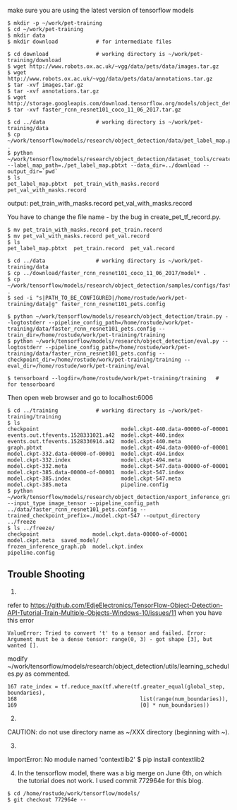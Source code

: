 
make sure you are using the latest version of tensorflow models

```
$ mkdir -p ~/work/pet-training
$ cd ~/work/pet-training
$ mkdir data
$ mkdir download            # for intermediate files
```

```
$ cd download               # working directory is ~/work/pet-training/download
$ wget http://www.robots.ox.ac.uk/~vgg/data/pets/data/images.tar.gz
$ wget http://www.robots.ox.ac.uk/~vgg/data/pets/data/annotations.tar.gz
$ tar -xvf images.tar.gz
$ tar -xvf annotations.tar.gz
$ wget http://storage.googleapis.com/download.tensorflow.org/models/object_detection/faster_rcnn_resnet101_coco_11_06_2017.tar.gz
$ tar -xvf faster_rcnn_resnet101_coco_11_06_2017.tar.gz
```
```
$ cd ../data                # working directory is ~/work/pet-training/data
$ cp ~/work/tensorflow/models/research/object_detection/data/pet_label_map.pbtxt .
$ python ~/work/tensorflow/models/research/object_detection/dataset_tools/create_pet_tf_record.py --label_map_path=./pet_label_map.pbtxt --data_dir=../download --output_dir=`pwd`
$ ls
pet_label_map.pbtxt  pet_train_with_masks.record  pet_val_with_masks.record
```

output:
pet_train_with_masks.record  pet_val_with_masks.record

You have to change the file name - by the bug in create_pet_tf_record.py.

```
$ mv pet_train_with_masks.record pet_train.record
$ mv pet_val_with_masks.record pet_val.record
$ ls
pet_label_map.pbtxt  pet_train.record  pet_val.record
```


```
$ cd ../data                # working directory is ~/work/pet-training/data
$ cp ../download/faster_rcnn_resnet101_coco_11_06_2017/model* .
$ cp ~/work/tensorflow/models/research/object_detection/samples/configs/faster_rcnn_resnet101_pets.config .
$ sed -i "s|PATH_TO_BE_CONFIGURED|/home/rostude/work/pet-training/data|g" faster_rcnn_resnet101_pets.config
```

```
$ python ~/work/tensorflow/models/research/object_detection/train.py --logtostderr --pipeline_config_path=/home/rostude/work/pet-training/data/faster_rcnn_resnet101_pets.config --train_dir=/home/rostude/work/pet-training/training
$ python ~/work/tensorflow/models/research/object_detection/eval.py --logtostderr --pipeline_config_path=/home/rostude/work/pet-training/data/faster_rcnn_resnet101_pets.config --checkpoint_dir=/home/rostude/work/pet-training/training --eval_dir=/home/rostude/work/pet-training/eval

```

```
$ tensorboard --logdir=/home/rostude/work/pet-training/training   # for tensorboard
```
Then open web browser and go to localhost:6006

```
$ cd ../training            # working directory is ~/work/pet-training/training
$ ls
checkpoint                          model.ckpt-440.data-00000-of-00001
events.out.tfevents.1528331021.a42  model.ckpt-440.index
events.out.tfevents.1528336914.a42  model.ckpt-440.meta
graph.pbtxt                         model.ckpt-494.data-00000-of-00001
model.ckpt-332.data-00000-of-00001  model.ckpt-494.index
model.ckpt-332.index                model.ckpt-494.meta
model.ckpt-332.meta                 model.ckpt-547.data-00000-of-00001
model.ckpt-385.data-00000-of-00001  model.ckpt-547.index
model.ckpt-385.index                model.ckpt-547.meta
model.ckpt-385.meta                 pipeline.config
$ python ~/work/tensorflow/models/research/object_detection/export_inference_graph.py --input_type image_tensor --pipeline_config_path ../data/faster_rcnn_resnet101_pets.config --trained_checkpoint_prefix=./model.ckpt-547 --output_directory ../freeze
$ ls ../freeze/
checkpoint                 model.ckpt.data-00000-of-00001  model.ckpt.meta  saved_model/
frozen_inference_graph.pb  model.ckpt.index                pipeline.config
```


## Trouble Shooting

1.
refer to https://github.com/EdjeElectronics/TensorFlow-Object-Detection-API-Tutorial-Train-Multiple-Objects-Windows-10/issues/11
when you have this error
```
ValueError: Tried to convert 't' to a tensor and failed. Error: Argument must be a dense tensor: range(0, 3) - got shape [3], but wanted [].
```
modify ~/work/tensorflow/models/research/object_detection/utils/learning_schedules.py as commented.

```
167 rate_index = tf.reduce_max(tf.where(tf.greater_equal(global_step, boundaries),
168                                       list(range(num_boundaries)),
169                                       [0] * num_boundaries))
```

2.
CAUTION: do not use directory name as ~/XXX directory (beginning with ~).

3.
ImportError: No module named 'contextlib2'
$ pip install contextlib2

4. In the tensorflow model, there was a big merge on June 6th, on which the tutorial does not work. 
I used commit 772964e for this blog.
```
$ cd /home/rostude/work/tensorflow/models/
$ git checkout 772964e --
```


